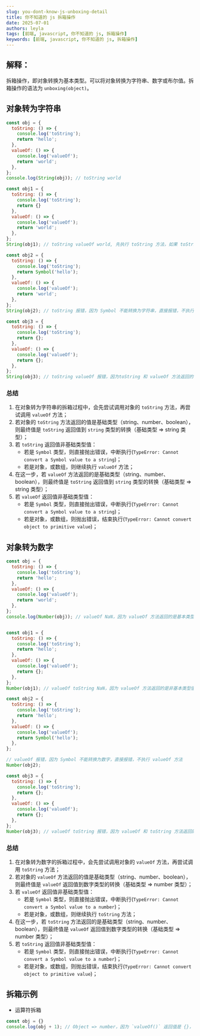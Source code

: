```yaml
---
slug: you-dont-know-js-unboxing-detail
title: 你不知道的 js 拆箱操作
date: 2025-07-01
authors: leyla
tags: [前端, javascript, 你不知道的 js, 拆箱操作]
keywords: [前端, javascript, 你不知道的 js, 拆箱操作]
---
```


## 解释：
拆箱操作，即对象转换为基本类型。可以将对象转换为字符串、数字或布尔值。拆箱操作的语法为 `unboxing(object)`。

<!-- truncate -->
## 对象转为字符串
```js
const obj = {
  toString: () => {
    console.log('toString');
    return 'hello';
  },
  valueOf: () => {
    console.log('valueOf');
    return 'world';
  },
};
console.log(String(obj)); // toString world

const obj1 = {
  toString: () => {
    console.log('toString');
    return {}
  },
  valueOf: () => {
    console.log('valueOf');
    return 'world';
  },
};
String(obj1); // toString valueOf world, 先执行 toString 方法，如果 toString 方法返回的是非基本类型，则执行 valueOf 方法

const obj2 = {
  toString: () => {
    console.log('toString');
    return Symbol('hello');
  },
  valueOf: () => {
    console.log('valueOf');
    return 'world';
  },
};
String(obj2); // toString 报错，因为 Symbol 不能转换为字符串，直接报错，不执行 valueOf 方法

const obj3 = {
  toString: () => {
    console.log('toString');
    return {};
  },
  valueOf: () => {
    console.log('valueOf');
    return {};
  },
};
String(obj3); // toString valueOf 报错，因为toString 和 valueOf 方法返回的都是非基本类型，直接报错
```

### 总结
1. 在对象转为字符串的拆箱过程中，会先尝试调用对象的 `toString` 方法，再尝试调用 `valueOf` 方法；
2. 若对象的 `toString` 方法返回的值是基础类型（string、number、boolean），则最终值是 `toString` 返回值到 `string` 类型的转换（基础类型 => string 类型）；
3. 若 `toString` 返回值非基础类型值：
   - 若是 `Symbol` 类型，则直接抛出错误，中断执行(`TypeError: Cannot convert a Symbol value to a string`)；
   - 若是对象，或数组，则继续执行 `valueOf` 方法；
4. 在这一步，若 `valueOf` 方法返回的是基础类型（string、number、boolean），则最终值是 `toString` 返回值到 `string` 类型的转换（基础类型 => string 类型）；
5. 若 `valueOf` 返回值非基础类型值：
   - 若是 `Symbol` 类型，则直接抛出错误，中断执行(`TypeError: Cannot convert a Symbol value to a string`)；
   - 若是对象，或数组，则抛出错误，结束执行(`TypeError: Cannot convert object to primitive value`)；

## 对象转为数字
```js
const obj = {
  toString: () => {
    console.log('toString');
    return 'hello';
  },
  valueOf: () => {
    console.log('valueOf');
    return 'world';
  },
};
console.log(Number(obj)); // valueOf NaN，因为 valueOf 方法返回的是基本类型值 `world`，所以下一步是将基本类型转换为数字，但是 world 不能转换为数字，所以最终结果是 NaN；如果 valueOf 方法返回的是可以被转换的值，比如 false 或 "0"，则最终结果是 0


const obj1 = {
  toString: () => {
    console.log('toString');
    return 'hello';
  },
  valueOf: () => {
    console.log('valueOf');
    return {};
  },
};
Number(obj1); // valueOf toString NaN，因为 valueOf 方法返回的是非基本类型值，所以下一步是调用 toString 方法，但是 hello 不能转换为数字，所以最终结果是 NaN

const obj2 = {
  toString: () => {
    console.log('toString');
    return 'hello';
  },
  valueOf: () => {
    console.log('valueOf');
    return Symbol('hello');
  },
};

// valueOf 报错，因为 Symbol 不能转换为数字，直接报错，不执行 valueOf 方法
Number(obj2); 

const obj3 = {
  toString: () => {
    console.log('toString');
    return {};
  },
  valueOf: () => {
    console.log('valueOf');
    return {};
  },
};
Number(obj3); // valueOf toString 报错，因为 valueOf 和 toString 方法返回的都是非基本类型值，直接报错
```

### 总结
1. 在对象转为数字的拆箱过程中，会先尝试调用对象的 `valueOf` 方法，再尝试调用 `toString` 方法；
2. 若对象的 `valueOf` 方法返回的值是基础类型（string、number、boolean），则最终值是 `valueOf` 返回值到数字类型的转换（基础类型 => number 类型）；
3. 若 `valueOf` 返回值非基础类型值：
   - 若是 `Symbol` 类型，则直接抛出错误，中断执行(`TypeError: Cannot convert a Symbol value to a number`)；
   - 若是对象，或数组，则继续执行 `toString` 方法；
4. 在这一步，若 `toString` 方法返回的是基础类型（string、number、boolean），则最终值是 `valueOf` 返回值到数字类型的转换（基础类型 => number 类型）；
5. 若 `toString` 返回值非基础类型值：
   - 若是 `Symbol` 类型，则直接抛出错误，中断执行(`TypeError: Cannot convert a Symbol value to a number`)；
   - 若是对象，或数组，则抛出错误，结束执行(`TypeError: Cannot convert object to primitive value`)；

## 拆箱示例
- 运算符拆箱
```js
const obj = {}
console.log(obj + 1); // Object => number，因为 `valueOf()` 返回值是 {}， 所以调用了 `toString()`，`toString()` 返回值是 "[object Object]"，所以最终结果是 "[object Object]1"
```
